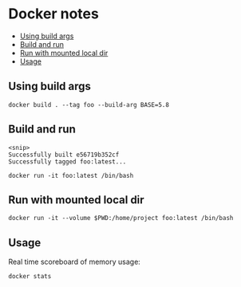 # Docker notes


<!-- vim-markdown-toc GFM -->

* [Using build args](#using-build-args)
* [Build and run](#build-and-run)
* [Run with mounted local dir](#run-with-mounted-local-dir)
* [Usage](#usage)

<!-- vim-markdown-toc -->

## Using build args
```
docker build . --tag foo --build-arg BASE=5.8
```

## Build and run
```
<snip>
Successfully built e56719b352cf
Successfully tagged foo:latest...
```

```
docker run -it foo:latest /bin/bash
```

## Run with mounted local dir
```
docker run -it --volume $PWD:/home/project foo:latest /bin/bash
```

## Usage
Real time scoreboard of memory usage:
```
docker stats
```
